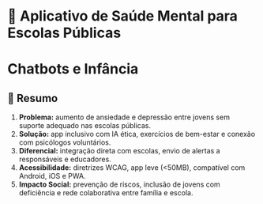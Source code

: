 
# 🧠 Aplicativo de Saúde Mental para Escolas Públicas

# Chatbots e Infância  

## 🚀 Resumo  
1. **Problema:** aumento de ansiedade e depressão entre jovens sem suporte adequado nas escolas públicas.  
2. **Solução:** app inclusivo com IA ética, exercícios de bem-estar e conexão com psicólogos voluntários.  
3. **Diferencial:** integração direta com escolas, envio de alertas a responsáveis e educadores.  
4. **Acessibilidade:** diretrizes WCAG, app leve (<50MB), compatível com Android, iOS e PWA.  
5. **Impacto Social:** prevenção de riscos, inclusão de jovens com deficiência e rede colaborativa entre família e escola.  

